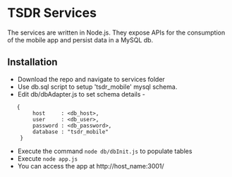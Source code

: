 TSDR Services
==============

The services are written in Node.js. They expose APIs for the consumption of the mobile app and persist data in a MySQL db. 

## Installation
* Download the repo and navigate to services folder
* Use db.sql script to setup 'tsdr_mobile' mysql schema. 
* Edit db/dbAdapter.js to set schema details - 
```
   {
        host     : <db_host>,
        user     : <db_user>,
        password : <db_password>,
        database : "tsdr_mobile"
    }
```
* Execute the command ```node db/dbInit.js``` to populate tables
* Execute ```node app.js```
* You can access the app at http://host_name:3001/
